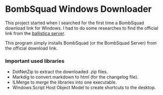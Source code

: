 # BombSquad Windows Downloader
This project started when I searched for the first time a BombSquad download link for Windows.
I had to do some researches to find the official link from the [ballistica server](https://files.ballistica.net/bombsquad/builds/).

This program simply installs BombSquad (or the BombSquad Server) from the official download link.

### Important used libraries
- DotNetZip to extract the downloaded .zip files.
- Markdig to convert markdown to html (for the changelog file).
- ILMerge to *merge* the libraries into one executable.
- Windows Script Host Object Model to create shortcuts to the desktop.